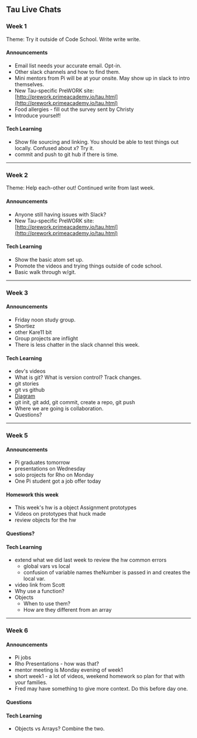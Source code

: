## Tau Live Chats

### Week 1 
Theme: Try it outside of Code School. Write write write.

#### Announcements
- Email list needs your accurate email. Opt-in.
- Other slack channels and how to find them.
- Mini mentors from Pi will be at your onsite. May show up in slack to intro themselves.
- New Tau-specific PreWORK site: [http://prework.primeacademy.io/tau.html](http://prework.primeacademy.io/tau.html)
- Food allergies - fill out the survey sent by Christy 
- Introduce yourself!

#### Tech Learning
- Show file sourcing and linking. You should be able to test things out locally. Confused about x? Try it.
- commit and push to git hub if there is time.

---

### Week 2
Theme: Help each-other out! Continued write from last week.

#### Announcements
- Anyone still having issues with Slack?
- New Tau-specific PreWORK site: [http://prework.primeacademy.io/tau.html](http://prework.primeacademy.io/tau.html)

#### Tech Learning
- Show the basic atom set up. 
- Promote the videos and trying things outside of code school.
- Basic walk through w/git.

---

### Week 3

#### Announcements
- Friday noon study group.
- Shortiez 
- other Kare11 bit
- Group projects are inflight
- There is less chatter in the slack channel this week. 

#### Tech Learning
- dev's videos
- What is git? What is version control? Track changes.
- git stories
- git vs github
- [Diagram](http://i.stack.imgur.com/eXlL8.png)
- git init, git add, git commit, create a repo, git push
- Where we are going is collaboration.
- Questions?

---
### Week 5
#### Announcements
- Pi graduates tomorrow
- presentations on Wednesday
- solo projects for Rho on Monday
- One Pi student got a job offer today

#### Homework this week
- This week's hw is a object Assignment prototypes
- Videos on prototypes that huck made
- review objects for the hw

#### Questions?

#### Tech Learning
- extend what we did last week to review the hw common errors
	- global vars vs local 
	- confusion of variable names theNumber is passed in and creates the local var.
- video link from Scott
- Why use a function?
- Objects
	-  When to use them?
	-  How are they different from an array
---
### Week 6
#### Announcements 
- Pi jobs 
- Rho Presentations - how was that?
- mentor meeting is Monday evening of week1
- short week1 - a lot of videos, weekend homework so plan for that with your families.
- Fred may have something to give more context. Do this before day one.
#### Questions

#### Tech Learning
- Objects vs Arrays? Combine the two. 